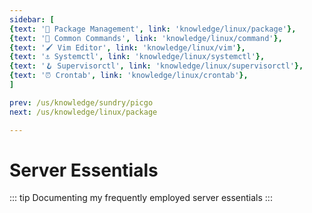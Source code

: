 ```yaml
---
sidebar: [
{text: '🔧 Package Management', link: 'knowledge/linux/package'},
{text: '🌈 Common Commands', link: 'knowledge/linux/command'},
{text: '🖌 Vim Editor', link: 'knowledge/linux/vim'},
{text: '⚓️ Systemctl', link: 'knowledge/linux/systemctl'},
{text: '🪝 Supervisorctl', link: 'knowledge/linux/supervisorctl'},
{text: '⏰ Crontab', link: 'knowledge/linux/crontab'},
]

prev: /us/knowledge/sundry/picgo
next: /us/knowledge/linux/package

---
```


# Server Essentials

::: tip Documenting my frequently employed server essentials
:::

